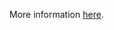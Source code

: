 More information [here](https://docs.prismacloud.io/en/enterprise-edition/policy-reference/kubernetes-policies/kubernetes-policy-index/ensure-that-the-service-account-private-key-file-argument-is-set-as-appropriate).
